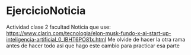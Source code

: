 # EjercicioNoticia
Actividad clase 2 facultad
Noticia que use: https://www.clarin.com/tecnologia/elon-musk-fundo-x-ai-start-up-inteligencia-artificial_0_lBHT6PO81x.html
Me olvide de hacer la otra rama antes de hacer todo asi que hago este cambio para practicar esa parte